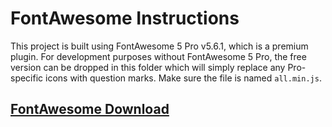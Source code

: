 # FontAwesome Instructions

This project is built using FontAwesome 5 Pro v5.6.1, which is a premium plugin. For development purposes without FontAwesome 5 Pro, the free version can be dropped in this folder which will simply replace any Pro-specific icons with question marks. Make sure the file is named `all.min.js`.

## [FontAwesome Download](https://fontawesome.com/download)
